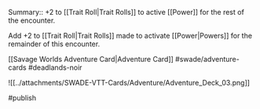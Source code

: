 Summary:: +2 to [[Trait Roll|Trait Rolls]] to active [[Power]] for the rest of the encounter.

Add +2 to [[Trait Roll|Trait Rolls]] made to activate [[Power|Powers]] for the remainder of this encounter.

[[Savage Worlds Adventure Card|Adventure Card]] #swade/adventure-cards #deadlands-noir 

![[../attachments/SWADE-VTT-Cards/Adventure/Adventure_Deck_03.png]]

#publish 
